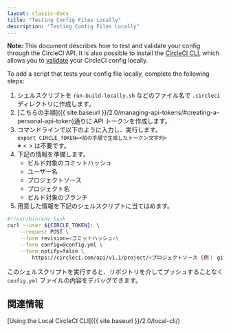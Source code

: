 ```yaml
---
layout: classic-docs
title: "Testing Config Files Locally"
description: "Testing Config Files Locally"
---
```

<div class="alert alert-info" role="alert">
  
<b>Note:</b> This document describes how to test and validate your config through the CircleCI API. It is also possible to install the <a href="{{ site.baseurl }}/2.0/local-cli/#overview">CircleCI CLI</a>, which allows you to <a href="{{ site.baseurl }}/2.0/local-cli/#validate-a-circleci-config">validate</a> your CircleCI config locally.
</div>

To add a script that tests your config file locally, complete the following steps:

1. シェルスクリプトを `run-build-locally.sh` などのファイル名で `.circleci` ディレクトリに作成します。
2. [こちらの手順]({{ site.baseurl }}/2.0/managing-api-tokens/#creating-a-personal-api-token)通りに API トークンを作成します。
3. コマンドラインで以下のように入力し、実行します。  
    `export CIRCLE_TOKEN=<前の手順で生成したトークン文字列>`  
    ※ < > は不要です。
4. 下記の情報を準備します。 
    - ビルド対象のコミットハッシュ
    - ユーザー名
    - プロジェクトソース
    - プロジェクト名
    - ビルド対象のブランチ
5. 用意した情報を下記のシェルスクリプトに当てはめます。

```bash
#!/usr/bin/env bash
curl --user ${CIRCLE_TOKEN}: \
    --request POST \
    --form revision=<コミットハッシュ>\
    --form config=@config.yml \
    --form notify=false \
        https://circleci.com/api/v1.1/project/<プロジェクトソース (例： github) >/<ユーザー名>/<プロジェクト名>/tree/<ブランチ>
```

このシェルスクリプトを実行すると、リポジトリを介してプッシュすることなく `config.yml` ファイルの内容をデバッグできます。

## 関連情報

[Using the Local CircleCI CLI]({{ site.baseurl }}/2.0/local-cli/)